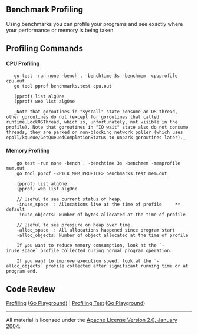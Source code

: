 ## Benchmark Profiling

Using benchmarks you can profile your programs and see exactly where your performance or memory is being taken.

## Profiling Commands

#### CPU Profiling
```
   go test -run none -bench . -benchtime 3s -benchmem -cpuprofile cpu.out
   go tool pprof benchmarks.test cpu.out
   
   (pprof) list algOne
   (pprof) web list algOne

   _Note that goroutines in "syscall" state consume an OS thread, other goroutines do not (except for goroutines that called runtime.LockOSThread, which is, unfortunately, not visible in the profile). Note that goroutines in "IO wait" state also do not consume threads, they are parked on non-blocking network poller (which uses epoll/kqueue/GetQueuedCompletionStatus to unpark goroutines later)._
```

#### Memory Profiling
```
    go test -run none -bench . -benchtime 3s -benchmem -memprofile mem.out
    go tool pprof -<PICK_MEM_PROFILE> benchmarks.test mem.out

    (pprof) list algOne
    (pprof) web list algOne

    // Useful to see current status of heap.
	-inuse_space  : Allocations live at the time of profile  	** default
	-inuse_objects: Number of bytes allocated at the time of profile

	// Useful to see pressure on heap over time.
	-alloc_space  : All allocations happened since program start
	-alloc_objects: Number of object allocated at the time of profile

	If you want to reduce memory consumption, look at the `-inuse_space` profile collected during normal program operation.
	
	If you want to improve execution speed, look at the `-alloc_objects` profile collected after significant running time or at program end.
```

## Code Review

[Profiling](stream.go) ([Go Playground](http://play.golang.org/p/hskmoFeVVw)) | 
[Profiling Test](stream_test.go) ([Go Playground](http://play.golang.org/p/Q6shkgJ5rR))
___
All material is licensed under the [Apache License Version 2.0, January 2004](http://www.apache.org/licenses/LICENSE-2.0).
